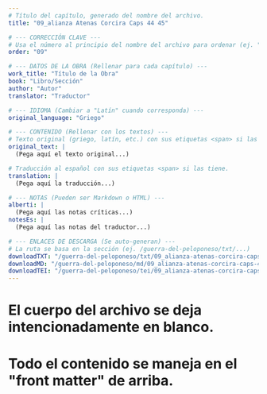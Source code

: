 ```yaml
---
# Título del capítulo, generado del nombre del archivo.
title: "09_alianza Atenas Corcira Caps 44 45"

# --- CORRECCIÓN CLAVE ---
# Usa el número al principio del nombre del archivo para ordenar (ej. "05" de "05_conflicto...")
order: "09"

# --- DATOS DE LA OBRA (Rellenar para cada capítulo) ---
work_title: "Título de la Obra"
book: "Libro/Sección"
author: "Autor"
translator: "Traductor"

# --- IDIOMA (Cambiar a "Latín" cuando corresponda) ---
original_language: "Griego"

# --- CONTENIDO (Rellenar con los textos) ---
# Texto original (griego, latín, etc.) con sus etiquetas <span> si las tiene.
original_text: |
  (Pega aquí el texto original...)

# Traducción al español con sus etiquetas <span> si las tiene.
translation: |
  (Pega aquí la traducción...)

# --- NOTAS (Pueden ser Markdown o HTML) ---
alberti: |
  (Pega aquí las notas críticas...)
notesEs: |
  (Pega aquí las notas del traductor...)

# --- ENLACES DE DESCARGA (Se auto-generan) ---
# La ruta se basa en la sección (ej. /guerra-del-peloponeso/txt/...)
downloadTXT: "/guerra-del-peloponeso/txt/09_alianza-atenas-corcira-caps-44-45.txt"
downloadMD: "/guerra-del-peloponeso/md/09_alianza-atenas-corcira-caps-44-45.md"
downloadTEI: "/guerra-del-peloponeso/tei/09_alianza-atenas-corcira-caps-44-45.xml"
---
```

# El cuerpo del archivo se deja intencionadamente en blanco.
# Todo el contenido se maneja en el "front matter" de arriba.